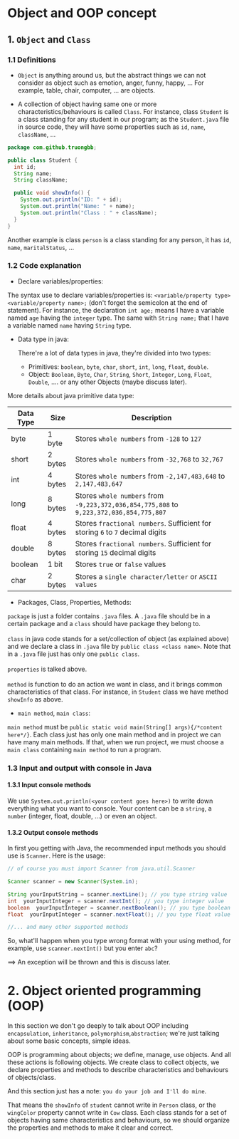 # Object and OOP concept

## 1. `Object` and `Class`

### 1.1 Definitions
- `Object` is anything around us, 
but the abstract things we can not consider as object such as emotion, anger, funny, happy, ... 
For example, table, chair, computer, ... are objects.

- A collection of object having same one or more characteristics/behaviours is called `Class`.
For instance, class `Student` is a class standing for any student in our program; 
as the `Student.java` file in source code, they will have some properties such as `id`, `name`, `className`, ...

```java
package com.github.truongbb;

public class Student {
  int id;
  String name;
  String className;

  public void showInfo() {
    System.out.println("ID: " + id);
    System.out.println("Name: " + name);
    System.out.println("Class : " + className);
  }
}
```

Another example is class `person` is a class standing for any person, it has `id`, `name`, `maritalStatus`, ...

### 1.2 Code explanation

- Declare variables/properties:

The syntax use to declare variables/properties is: `<variable/property type> <variable/property name>;` 
(don't forget the semicolon at the end of statement).
For instance, the declaration `int age;` means I have a variable named `age` having the `integer` type.
The same with `String name;` that I have a variable named `name` having `String` type.

- Data type in java:

    There're a lot of data types in java, they're divided into two types:
  - Primitives: `boolean`, `byte`, `char`, `short`, `int`, `long`, `float`, `double`.
  - Object: `Boolean`, `Byte`, `Char`, `String`, `Short`, `Integer`, `Long`, `Float`, `Double`, .... or any other Objects (maybe discuss later).

More details about java primitive data type:


| Data Type | Size | Description |
| --- | --- | --- |
| byte | 1 byte	| Stores `whole numbers` from `-128` to `127`
| short	| 2 bytes | Stores `whole numbers` from `-32,768` to `32,767`
| int | 4 bytes | Stores `whole numbers` from `-2,147,483,648` to `2,147,483,647`
| long | 8 bytes | Stores `whole numbers` from `-9,223,372,036,854,775,808` to `9,223,372,036,854,775,807`
| float | 4 bytes | Stores `fractional numbers`. Sufficient for storing `6` to `7` decimal digits
| double | 8 bytes | Stores `fractional numbers`. Sufficient for storing `15` decimal digits
| boolean | 1 bit | Stores `true` or `false` values
| char | 2 bytes  |Stores a `single character/letter` or `ASCII values`

- Packages, Class, Properties, Methods:

`package` is just a folder contains `.java` files. A `.java` file should be in a certain package and a `class` should have package they belong to.
<br>
<br>
`class` in java code stands for a set/collection of object (as explained above) and we declare a class in `.java` file by `public class <class name>`.
Note that in a `.java` file just has only one `public class`.
<br>
<br>
`properties` is talked above.
<br>
<br>
`method` is function to do an action we want in class, and it brings common characteristics of that class.
For instance, in `Student` class we have method `showInfo` as above.

- `main method`, `main class`:

`main method` must be `public static void main(String[] args){/*content here*/}`. Each class just has only one main method and in project we can have many main methods.
If that, when we run project, we must choose a `main class` containing `main method` to run a program. 

### 1.3 Input and output with console in Java

#### 1.3.1 Input console methods

We use `System.out.println(<your content goes here>)` to write down everything what you want to console.
Your content can be a `string`, a `number` (integer, float, double, ...) or even an object.

#### 1.3.2 Output console methods

In first you getting with Java, the recommended input methods you should use is `Scanner`. Here is the usage:
```java
// of course you must import Scanner from java.util.Scanner

Scanner scanner = new Scanner(System.in);

String yourInputString = scanner.nextLine(); // you type string value
int  yourInputInteger = scanner.nextInt(); // you type integer value
boolean  yourInputInteger = scanner.nextBoolean(); // you type boolean value
float  yourInputInteger = scanner.nextFloat(); // you type float value

//... and many other supported methods
```
So, what'll happen when you type wrong format with your using method, for example, use `scanner.nextInt()` but you enter `abc`?

==> An exception will be thrown and this is discuss later.   


# 2. Object oriented programming (OOP)

In this section we don't go deeply to talk about OOP including `encapsulation`, `inheritance`, `polymorphism`,`abstraction`;
we're just talking about some basic concepts, simple ideas.

OOP is programming about objects; we define, manage, use objects. And all these actions is following objects.
We create class to collect objects, we declare properties and methods to describe characteristics and behaviours of objects/class.

And this section just has a note: `you do your job and I'll do mine`.

That means the `showInfo` of `student` cannot write in `Person` class, or the `wingColor` property cannot write in `Cow` class.
Each class stands for a set of objects having same characteristics and behaviours, so we should organize the properties and methods
to make it clear and correct.
